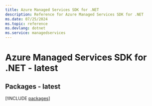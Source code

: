 ```yaml
---
title: Azure Managed Services SDK for .NET
description: Reference for Azure Managed Services SDK for .NET
ms.date: 07/25/2024
ms.topic: reference
ms.devlang: dotnet
ms.service: managedservices
---
```

# Azure Managed Services SDK for .NET - latest
## Packages - latest
[!INCLUDE [packages](managed-services-index.md)]